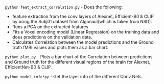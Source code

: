 
```python feat_extract_correlation.py``` - Does the following: 
  - feature extraction from the conv layers of Alexnet, Efficient-B0 & CLIP by using the Subj01 dataset from Algonaut(which is taken from NSD).
  - Runs a PCA on the extracted features
  - Fits a Voxel encoding model (Linear Regression) on the training data and does predictions on the validation data.
  - Calculates Correlation between the model predictions and the Ground truth fMRI values and plots them as a bar chart.

```python plot.py``` - Plots a bar chart of the Correlation between predictions and Ground truth for the different visual regions of the brain for Alexnet, EfficientNet-B0 & CLIP.

```python model_info*py``` - Get the layer info of the different Conv Nets.
